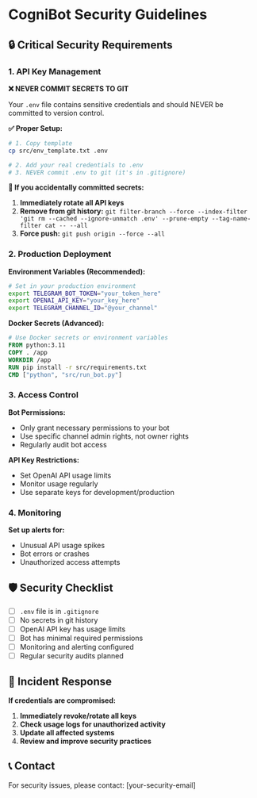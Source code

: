 # CogniBot Security Guidelines

## 🔒 Critical Security Requirements

### **1. API Key Management**

**❌ NEVER COMMIT SECRETS TO GIT**

Your `.env` file contains sensitive credentials and should NEVER be committed to version control.

**✅ Proper Setup:**
```bash
# 1. Copy template
cp src/env_template.txt .env

# 2. Add your real credentials to .env
# 3. NEVER commit .env to git (it's in .gitignore)
```

**🚨 If you accidentally committed secrets:**
1. **Immediately rotate all API keys**
2. **Remove from git history:** `git filter-branch --force --index-filter 'git rm --cached --ignore-unmatch .env' --prune-empty --tag-name-filter cat -- --all`
3. **Force push:** `git push origin --force --all`

### **2. Production Deployment**

**Environment Variables (Recommended):**
```bash
# Set in your production environment
export TELEGRAM_BOT_TOKEN="your_token_here"
export OPENAI_API_KEY="your_key_here"
export TELEGRAM_CHANNEL_ID="@your_channel"
```

**Docker Secrets (Advanced):**
```dockerfile
# Use Docker secrets or environment variables
FROM python:3.11
COPY . /app
WORKDIR /app
RUN pip install -r src/requirements.txt
CMD ["python", "src/run_bot.py"]
```

### **3. Access Control**

**Bot Permissions:**
- Only grant necessary permissions to your bot
- Use specific channel admin rights, not owner rights
- Regularly audit bot access

**API Key Restrictions:**
- Set OpenAI API usage limits
- Monitor usage regularly
- Use separate keys for development/production

### **4. Monitoring**

**Set up alerts for:**
- Unusual API usage spikes
- Bot errors or crashes
- Unauthorized access attempts

## 🛡️ Security Checklist

- [ ] `.env` file is in `.gitignore`
- [ ] No secrets in git history
- [ ] OpenAI API key has usage limits
- [ ] Bot has minimal required permissions
- [ ] Monitoring and alerting configured
- [ ] Regular security audits planned

## 🚨 Incident Response

**If credentials are compromised:**
1. **Immediately revoke/rotate all keys**
2. **Check usage logs for unauthorized activity**
3. **Update all affected systems**
4. **Review and improve security practices**

## 📞 Contact

For security issues, please contact: [your-security-email]